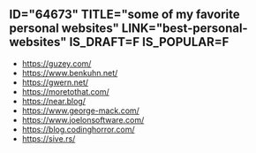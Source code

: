ID="64673"
TITLE="some of my favorite personal websites"
LINK="best-personal-websites"
IS_DRAFT=F
IS_POPULAR=F
----------
- https://guzey.com/
- https://www.benkuhn.net/
- https://gwern.net/
- https://moretothat.com/
- https://near.blog/
- https://www.george-mack.com/
- https://www.joelonsoftware.com/
- https://blog.codinghorror.com/
- https://sive.rs/